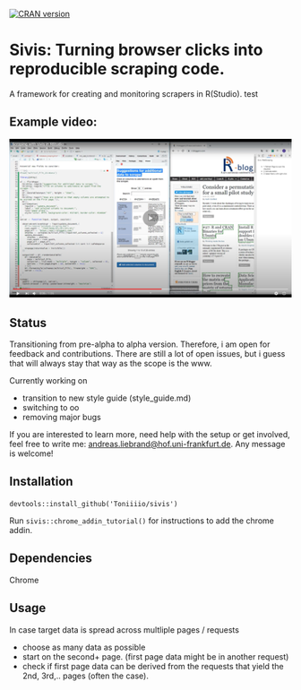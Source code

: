 [![CRAN version](http://www.r-pkg.org/badges/version/sivis)](https://cran.r-project.org/package=sivis)


# Sivis: Turning browser clicks into reproducible scraping code.

A framework for creating and monitoring scrapers in R(Studio).
test
## Example video:

[![Sivis example](image.png)](https://www.youtube.com/watch?v=tFZ3os-GoNA)

## Status

Transitioning from pre-alpha to alpha version. Therefore, i am open for feedback and contributions. There are still
a lot of open issues, but i guess that will always stay that way as the scope is the www.

Currently working on
- transition to new style guide (style_guide.md)
- switching to oo
- removing major bugs

If you are interested to learn more, need help with the setup or get involved, feel free to write me: andreas.liebrand@hof.uni-frankfurt.de.
Any message is welcome!

## Installation
`devtools::install_github('Toniiiio/sivis')`

Run `sivis::chrome_addin_tutorial()` for instructions to add the chrome addin.

## Dependencies
Chrome

## Usage

In case target data is spread across multliple pages / requests 
- choose as many data as possible
- start on the second+ page. (first page data might be in another request)
- check if first page data can be derived from the requests that yield the 2nd, 3rd,.. pages (often the case).
